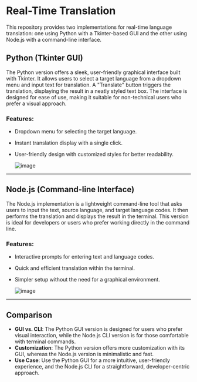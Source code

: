 # Real-Time Translation

This repository provides two implementations for real-time language translation: one using Python with a Tkinter-based GUI and the other using Node.js with a command-line interface.

## Python (Tkinter GUI)

The Python version offers a sleek, user-friendly graphical interface built with Tkinter. It allows users to select a target language from a dropdown menu and input text for translation. A "Translate" button triggers the translation, displaying the result in a neatly styled text box. The interface is designed for ease of use, making it suitable for non-technical users who prefer a visual approach.

### Features:
- Dropdown menu for selecting the target language.
- Instant translation display with a single click.
- User-friendly design with customized styles for better readability.

  ![image](https://github.com/user-attachments/assets/a8c9f89d-8f8b-40e1-a0e1-8013fed30b08)

- ----------------------------------------------------------------------------------------------------------------------------------------------------------------------------------

## Node.js (Command-line Interface)

The Node.js implementation is a lightweight command-line tool that asks users to input the text, source language, and target language codes. It then performs the translation and displays the result in the terminal. This version is ideal for developers or users who prefer working directly in the command line.

### Features:
- Interactive prompts for entering text and language codes.
- Quick and efficient translation within the terminal.
- Simpler setup without the need for a graphical environment.

  ![image](https://github.com/user-attachments/assets/f85f4f61-048f-4b0b-8475-519034036d51)

------------------------------------------------------------------------------------------------------------------------------------------------------------------------------------

## Comparison

- **GUI vs. CLI**: The Python GUI version is designed for users who prefer visual interaction, while the Node.js CLI version is for those comfortable with terminal commands.
- **Customization**: The Python version offers more customization with its GUI, whereas the Node.js version is minimalistic and fast.
- **Use Case**: Use the Python GUI for a more intuitive, user-friendly experience, and the Node.js CLI for a straightforward, developer-centric approach.
